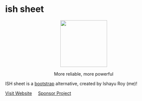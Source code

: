 # ish sheet
<div align="center">
<img src="https://github.com/ishayu-c/ish-sheet/blob/main/favicon.png?raw=true" width="150" height="150">
  <p>More reliable, more powerful</p>
  </div>

<p>ISH sheet is a <a href="https://github.com/twbs/bootstrap">bootstrap</a> alternative, created by Ishayu Roy (me)!</p><a href="https://ish-sheet.ishacker.repl.co" style="margin-right:20px;">Visit Website</a><a href="https://opencollective.com/ish-sheet" display="inline">Sponsor Project</a>
